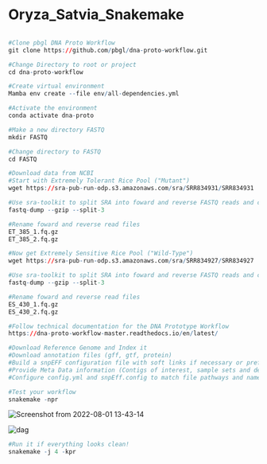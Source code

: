 # Oryza_Satvia_Snakemake
```r

#Clone pbgl DNA Proto Workflow
git clone https://github.com/pbgl/dna-proto-workflow.git

#Change Directory to root or project
cd dna-proto-workflow

#Create virtual environment
Mamba env create --file env/all-dependencies.yml

#Activate the environment
conda activate dna-proto

#Make a new directory FASTQ
mkdir FASTQ

#Change directory to FASTQ
cd FASTQ

#Download data from NCBI
#Start with Extremely Tolerant Rice Pool ("Mutant")
wget https://sra-pub-run-odp.s3.amazonaws.com/sra/SRR834931/SRR834931

#Use sra-toolkit to split SRA into foward and reverse FASTQ reads and compress the files
fastq-dump --gzip --split-3

#Rename foward and reverse read files
ET_385_1.fq.gz
ET_385_2.fq.gz

#Now get Extremely Sensitive Rice Pool ("Wild-Type")
wget https://sra-pub-run-odp.s3.amazonaws.com/sra/SRR834927/SRR834927

#Use sra-toolkit to split SRA into foward and reverse FASTQ reads and compress the files
fastq-dump --gzip --split-3

#Rename foward and reverse read files
ES_430_1.fq.gz
ES_430_2.fq.gz

#Follow technical documentation for the DNA Prototype Workflow
https://dna-proto-workflow-master.readthedocs.io/en/latest/

#Download Reference Genome and Index it
#Download annotation files (gff, gtf, protein)
#Build a snpEFF configuration file with soft links if necessary or preferred.
#Provide Meta Data information (Contigs of interest, sample sets and definitions)
#Configure config.yml and snpEff.config to match file pathways and names.\

#Test your workflow
snakemake -npr

```

![Screenshot from 2022-08-01 13-43-14](https://user-images.githubusercontent.com/93121277/182141099-3ec98d0e-cdb1-409e-ba9d-a2b4c0352e55.png)


![dag](https://user-images.githubusercontent.com/93121277/182140684-39e6ba3a-d5cb-4a9d-8021-2a09ccce43f3.svg)

```r
#Run it if everything looks clean!
snakemake -j 4 -kpr
```


